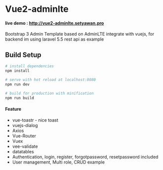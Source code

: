 # Vue2-adminlte

#### live demo : http://vue2-adminlte.setyawan.pro

Bootstrap 3 Admin Template based on AdminLTE integrate with vuejs,
for backend im using laravel 5.5 rest api as example

## Build Setup

``` bash
# install dependencies
npm install

# serve with hot reload at localhost:8080
npm run dev

# build for production with minification
npm run build

```
#### Feature

* vue-toastr - nice toast
* vuejs-dialog
* Axios
* Vue-Router 
* Vuex 
* vee-validate
* datatables
* Authentication, login, register, forgotpassword, resetpassword included
* User management, Multi role, CRUD example
